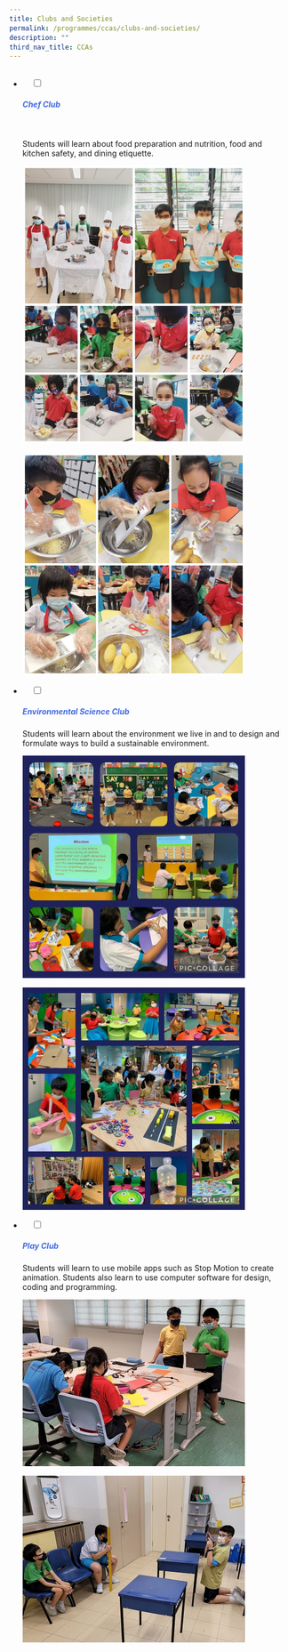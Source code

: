 ```yaml
---
title: Clubs and Societies
permalink: /programmes/ccas/clubs-and-societies/
description: ""
third_nav_title: CCAs
---
```

<ul class="jekyllcodex_accordion">
  <li>
    <input type="checkbox" id="accordion1">
		<label for="accordion1"><h5 style="color:RoyalBlue">Chef Club</h5></label>
    <div>

<p>Students will learn about food preparation and nutrition, food and kitchen safety, and dining etiquette.</p>
<p><img src="/images/chef_1.jpg" style="width:400px" >
	
<img src="/images/chef_2.jpg" style="width:400px"></p>
			</li>	

<li>
    <input type="checkbox" id="accordion2">
    <label for="accordion2"><h5 style="color:RoyalBlue">Environmental Science Club</h5></label>
	<div>
				<p>Students will learn about the environment we live in and to design and formulate ways to build a sustainable environment.</p>
<p><img src="/images/Environ-Sci_1.jpg" style="width:400px" >
	
<img src="/images/Environ_Sci_2.jpg" style="width:400px"></p>
			</div>
		
<li>
    <input type="checkbox" id="accordion3">
    <label for="accordion3"><h5 style="color:RoyalBlue">Play Club</h5></label>
	<div>

<p>Students will learn to use mobile apps such as Stop Motion to create animation. Students also learn to use computer software for design, coding and programming.</p>
<p><img src="/images/play_club_1.jpg" style="width:400px">
	
<img src="/images/play_club_2.jpg" style="width:400px" ></p>
			</div>
		</ul>